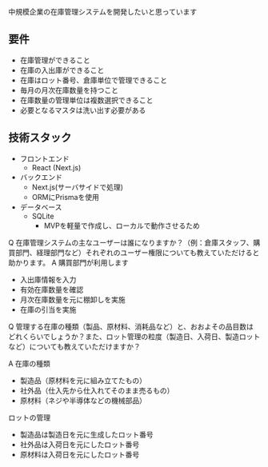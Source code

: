 中規模企業の在庫管理システムを開発したいと思っています

## 要件
- 在庫管理ができること
- 在庫の入出庫ができること
- 在庫はロット番号、倉庫単位で管理できること
- 毎月の月次在庫数量を持つこと
- 在庫数量の管理単位は複数選択できること
- 必要となるマスタは洗い出す必要がある

## 技術スタック
- フロントエンド
    - React (Next.js)
- バックエンド
    - Next.js(サーバサイドで処理)
    - ORMにPrismaを使用
- データベース
    - SQLite
        - MVPを軽量で作成し、ローカルで動作させるため

Q
在庫管理システムの主なユーザーは誰になりますか？（例：倉庫スタッフ、購買部門、経理部門など）それぞれのユーザー権限についても教えていただけると助かります。
A
購買部門が利用します
- 入出庫情報を入力
- 有効在庫数量を確認
- 月次在庫数量を元に棚卸しを実施
- 在庫の引当を実施

Q
管理する在庫の種類（製品、原材料、消耗品など）と、おおよその品目数はどれくらいでしょうか？また、ロット管理の粒度（製造日、入荷日、製造ロットなど）についても教えていただけますか？

A
在庫の種類
- 製造品（原材料を元に組み立てたもの）
- 社外品（仕入先から仕入れてそのまま売るもの）
- 原材料（ネジや半導体などの機械部品）

ロットの管理
- 製造品は製造日を元に生成したロット番号
- 社外品は入荷日を元にしたロット番号
- 原材料は入荷日を元にしたロット番号